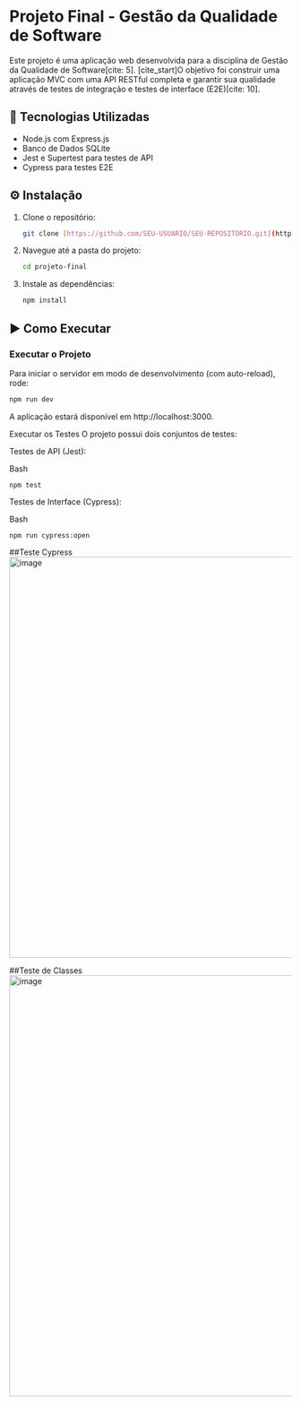 # Projeto Final - Gestão da Qualidade de Software

Este projeto é uma aplicação web desenvolvida para a disciplina de Gestão da Qualidade de Software[cite: 5]. [cite_start]O objetivo foi construir uma aplicação MVC com uma API RESTful completa e garantir sua qualidade através de testes de integração e testes de interface (E2E)[cite: 10].

## 🚀 Tecnologias Utilizadas

* Node.js com Express.js
* Banco de Dados SQLite
* Jest e Supertest para testes de API
* Cypress para testes E2E

## ⚙️ Instalação

1.  Clone o repositório:
    ```bash
    git clone [https://github.com/SEU-USUARIO/SEU-REPOSITORIO.git](https://github.com/SEU-USUARIO/SEU-REPOSITORIO.git)
    ```
2.  Navegue até a pasta do projeto:
    ```bash
    cd projeto-final
    ```
3.  Instale as dependências:
    ```bash
    npm install
    ```

## ▶️ Como Executar

### Executar o Projeto

Para iniciar o servidor em modo de desenvolvimento (com auto-reload), rode:
```bash
npm run dev
```
A aplicação estará disponível em http://localhost:3000.

Executar os Testes
O projeto possui dois conjuntos de testes:

Testes de API (Jest):

Bash
```
npm test
```
Testes de Interface (Cypress):

Bash
```
npm run cypress:open
```
##Teste Cypress
<img width="1808" height="716" alt="image" src="https://github.com/user-attachments/assets/2579cabd-de7e-4a1d-9aef-bd2cba76fde5" />

##Teste de Classes
<img width="701" height="752" alt="image" src="https://github.com/user-attachments/assets/124da8fa-abce-4439-9e9e-b8524814feb5" />


